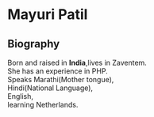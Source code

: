 # Mayuri Patil
## Biography
Born and raised in **India**,lives in Zaventem.  
She has an experience in PHP.  
Speaks Marathi(Mother tongue),  
Hindi(National Language),  
English,  
learning Netherlands.

